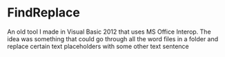 # FindReplace
An old tool I made in Visual Basic 2012 that uses MS Office Interop. The idea was something that could go through all the word files in a folder and replace certain text placeholders with some other text sentence
